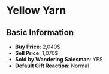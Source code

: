 # Yellow Yarn

## Basic Information

- **Buy Price**: 2,040$
- **Sell Price**: 1,070$
- **Sold by Wandering Salesman**: YES
- **Default Gift Reaction**: Normal